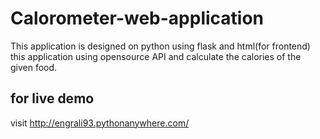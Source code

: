 # Calorometer-web-application
 
This application is designed on python using flask and html(for frontend)
this application using opensource API and calculate the calories of the given food.


## for live demo
visit http://engrali93.pythonanywhere.com/
